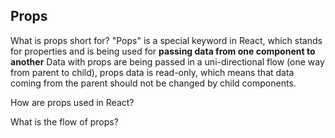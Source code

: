 


## Props




What is props short for?
"Pops" is a special keyword in React, which stands for properties and is being used for **passing data from one component to another**
Data with props are being passed in a uni-directional flow (one way from parent to child), props data is read-only, which means that data coming from the parent should not be changed by child components.

How are props used in React?


What is the flow of props?